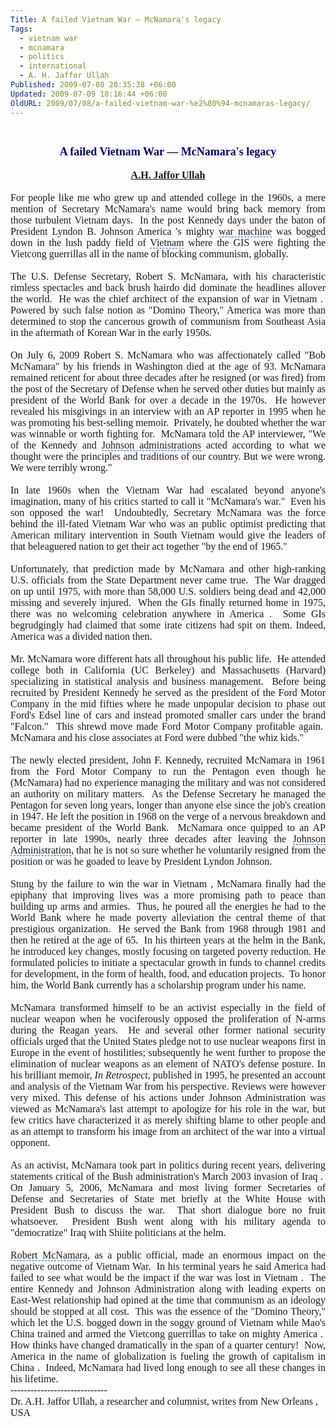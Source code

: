 ```yaml
---
Title: A failed Vietnam War — McNamara's legacy
Tags:
  - vietnam war
  - mcnamara
  - politics
  - international
  - A. H. Jaffor Ullah
Published: 2009-07-08 20:35:38 +06:00
Updated: 2009-07-09 18:16:44 +06:00
OldURL: 2009/07/08/a-failed-vietnam-war-%e2%80%94-mcnamaras-legacy/
---
```


<span style="font-family: Arial;"> </span>
<p class="MsoNormal" style="margin: 0in 0in 0pt;" align="center"><span style="font-size: large; color: #000080; font-family: Garamond;"><strong>A failed <span id="lw_1247063247_0" class="yshortcuts">Vietnam War</span> — McNamara's legacy</strong></span></p>
<p class="MsoNormal" style="margin: 0in 0in 0pt;" align="center"><span style="font-size: 8pt;"><span style="font-size: medium; font-family: Garamond;"> </span></span></p>
<p class="MsoNormal" style="margin: 0in 0in 0pt;" align="center"><span style="font-size: medium; color: #800000; font-family: Garamond;"><strong><a href="https://muktomona.com/Articles/jaffor/">A.H. Jaffor Ullah</a></strong></span></p>
<p class="MsoNormal" style="margin: 0in 0in 0pt;"><span style="font-size: 8pt;"><span style="font-size: medium; font-family: Garamond;"> </span></span></p>
<p class="MsoNormal" style="margin: 0in 0in 0pt;" align="justify"><span style="font-size: 10pt;"><span style="font-size: medium; font-family: Garamond;">For people like me who grew up and attended college in the 1960s, a mere mention of Secretary McNamara's name would bring back memory from those turbulent Vietnam days.  In the post Kennedy days under the baton of <span id="lw_1247063247_1" class="yshortcuts">President Lyndon B. Johnson</span> America 's mighty <span id="lw_1247063247_2" class="yshortcuts" style="cursor: hand; border-bottom: #0066cc 1px dashed;">war machine</span> was bogged down in the lush paddy field of <span id="lw_1247063247_3" class="yshortcuts" style="cursor: hand; border-bottom: #0066cc 1px dashed;">Vietnam</span> where the GIS were fighting the Vietcong guerrillas all in the name of blocking communism, globally.  </span></span></p>
<p class="MsoNormal" style="margin: 0in 0in 0pt;" align="justify"><span style="font-size: 10pt;"><span style="font-size: medium; font-family: Garamond;"> </span></span></p>
<p class="MsoNormal" style="margin: 0in 0in 0pt;" align="justify"><span style="font-size: 10pt;"><span style="font-size: medium; font-family: Garamond;">The U.S. Defense Secretary, Robert S. McNamara, with his characteristic rimless spectacles and back brush hairdo did dominate the headlines allover the world.  He was the chief architect of the expansion of war in Vietnam .  Powered by such false notion as "<span id="lw_1247063247_4" class="yshortcuts" style="background: none transparent scroll repeat 0% 0%; cursor: hand; border-bottom: medium none;">Domino Theory</span>," America was more than determined to stop the cancerous growth of communism from Southeast Asia in the aftermath of <span id="lw_1247063247_5" class="yshortcuts">Korean War</span> in the early 1950s.</span></span></p>
<p class="MsoNormal" style="margin: 0in 0in 0pt;" align="justify"><span style="font-size: 10pt;"><span style="font-size: medium; font-family: Garamond;"> </span></span></p>
<p class="MsoNormal" style="margin: 0in 0in 0pt;" align="justify"><span style="font-size: 10pt;"><span style="font-size: medium; font-family: Garamond;">On July 6, 2009 Robert S. McNamara who was affectionately called "Bob McNamara" by his friends in <span id="lw_1247063247_6" class="yshortcuts">Washington</span> died at the age of 93. McNamara remained reticent for about three decades after he resigned (or was fired) from the post of the Secretary of Defense when he served other duties but mainly as <span id="lw_1247063247_7" class="yshortcuts">president of the World Bank</span> for over a decade in the 1970s.  He however revealed his misgivings in an interview with an AP reporter in 1995 when he was promoting his best-selling memoir.  Privately, he doubted whether the war was winnable or worth fighting for.  McNamara told the AP interviewer, "We of the Kennedy and <span id="lw_1247063247_8" class="yshortcuts" style="cursor: hand; border-bottom: #0066cc 1px dashed;">Johnson administrations</span> acted according to what we thought were the principles and traditions of our country. But we were wrong. We were terribly wrong."</span></span></p>
<p class="MsoNormal" style="margin: 0in 0in 0pt;" align="justify"><span style="font-size: 10pt;"><span style="font-size: medium; font-family: Garamond;"> </span></span></p>
<p class="MsoNormal" style="margin: 0in 0in 0pt;" align="justify"><span style="font-size: 10pt;"><span style="font-size: medium; font-family: Garamond;">In late 1960s when the Vietnam War had escalated beyond anyone's imagination, many of his critics started to call it "McNamara's war."  Even his son opposed the war!  Undoubtedly, Secretary McNamara was the force behind the ill-fated Vietnam War who was an public optimist predicting that American military intervention in <span id="lw_1247063247_9" class="yshortcuts">South Vietnam</span> would give the leaders of that beleaguered nation to get their act together "by the end of 1965." </span></span></p>
<p class="MsoNormal" style="margin: 0in 0in 0pt;" align="justify"><span style="font-size: 10pt;"><span style="font-size: medium; font-family: Garamond;"> </span></span></p>
<p class="MsoNormal" style="margin: 0in 0in 0pt;" align="justify"><span style="font-size: 10pt;"><span style="font-size: medium; font-family: Garamond;">Unfortunately, that prediction made by McNamara and other high-ranking U.S. officials from the State Department never came true.  The War dragged on up until 1975, with more than 58,000 U.S. soldiers being dead and 42,000 missing and severely injured.  When the GIs finally returned home in 1975, there was no welcoming celebration anywhere in America .  Some GIs begrudgingly had claimed that some irate citizens had spit on them. Indeed, America was a divided nation then.  </span></span></p>
<p class="MsoNormal" style="margin: 0in 0in 0pt;" align="justify"><span style="font-size: 10pt;"><span style="font-size: medium; font-family: Garamond;"> </span></span></p>
<p class="MsoNormal" style="margin: 0in 0in 0pt;" align="justify"><span style="font-size: 10pt;"><span style="font-size: medium; font-family: Garamond;">Mr. McNamara wore different hats all throughout his public life.  He attended college both in <span id="lw_1247063247_10" class="yshortcuts">California</span> (UC Berkeley) and Massachusetts (<span id="lw_1247063247_11" class="yshortcuts">Harvard</span>) specializing in statistical analysis and business management.  Before being recruited by President Kennedy he served as the president of the <span id="lw_1247063247_12" class="yshortcuts">Ford Motor Company</span> in the mid fifties where he made unpopular decision to phase out Ford's Edsel line of cars and instead promoted smaller cars under the brand "Falcon."  This shrewd move made Ford Motor Company profitable again.  McNamara and his close associates at Ford were dubbed "the whiz kids."</span></span></p>
<p class="MsoNormal" style="margin: 0in 0in 0pt;" align="justify"><span style="font-size: 10pt;"><span style="font-size: medium; font-family: Garamond;"> </span></span></p>
<p class="MsoNormal" style="margin: 0in 0in 0pt;" align="justify"><span style="font-size: 10pt;"><span style="font-size: medium; font-family: Garamond;">The newly elected president, John F. Kennedy, recruited McNamara in 1961 from the <span id="lw_1247063247_13" class="yshortcuts">Ford Motor Company</span> to run the <span id="lw_1247063247_14" class="yshortcuts">Pentagon</span> even though he (McNamara) had no experience managing the military and was not considered an authority on military matters.  As the Defense Secretary he managed the Pentagon for seven long years, longer than anyone else since the job's creation in 1947. He left the position in 1968 on the verge of a nervous breakdown and became president of the World Bank.  McNamara once quipped to an AP reporter in late 1990s, nearly three decades after leaving the <span id="lw_1247063247_15" class="yshortcuts" style="cursor: hand; border-bottom: #0066cc 1px dashed;">Johnson Administration</span>, that he is not so sure whether he voluntarily resigned from the position or was he goaded to leave by <span id="lw_1247063247_16" class="yshortcuts">President Lyndon Johnson</span>.</span></span></p>
<p class="MsoNormal" style="margin: 0in 0in 0pt;" align="justify"><span style="font-size: 10pt;"><span style="font-size: medium; font-family: Garamond;"> </span></span></p>
<p class="MsoNormal" style="margin: 0in 0in 0pt;" align="justify"><span style="font-size: 10pt;"><span style="font-size: medium; font-family: Garamond;">Stung by the failure to win the war in Vietnam , McNamara finally had the epiphany that improving lives was a more promising path to peace than building up arms and armies.  Thus, he poured all the energies he had to the <span id="lw_1247063247_17" class="yshortcuts">World Bank</span> where he made <span id="lw_1247063247_18" class="yshortcuts">poverty alleviation</span> the central theme of that prestigious organization.  He served the Bank from 1968 through 1981 and then he retired at the age of 65.  In his <span id="lw_1247063247_19" class="yshortcuts">thirteen years</span> at the helm in the Bank, he introduced key changes, mostly focusing on targeted <span id="lw_1247063247_20" class="yshortcuts">poverty reduction</span>. He formulated policies to initiate a spectacular growth in funds to channel credits for development, in the form of health, food, and education projects.  To honor him, the World Bank currently has a scholarship program under his name.</span></span></p>
<p class="MsoNormal" style="margin: 0in 0in 0pt;" align="justify"><span style="font-size: 10pt;"><span style="font-size: medium; font-family: Garamond;"> </span></span></p>
<p class="MsoNormal" style="margin: 0in 0in 0pt;" align="justify"><span style="font-size: 10pt;"><span style="font-size: medium; font-family: Garamond;">McNamara transformed himself to be an activist especially in the field of <span id="lw_1247063247_21" class="yshortcuts">nuclear weapon</span> when he vociferously opposed the proliferation of N-arms during the Reagan years.  He and several other former <span id="lw_1247063247_22" class="yshortcuts">national security officials</span> urged that the <span id="lw_1247063247_23" class="yshortcuts">United States pledge</span> not to use nuclear weapons first in Europe in the event of hostilities; subsequently he went further to propose the elimination of nuclear weapons as an element of NATO's defense posture. In his brilliant memoir, <em>In Retrospect</em>, published in 1995, he presented an account and analysis of the Vietnam War from his perspective. Reviews were however very mixed. This defense of his actions under Johnson Administration was viewed as McNamara's last attempt to apologize for his role in the war, but few critics have characterized it as merely shifting blame to other people and as an attempt to transform his image from an architect of the war into a virtual opponent.</span></span></p>
<p class="MsoNormal" style="margin: 0in 0in 0pt;" align="justify"><span style="font-size: 10pt;"><span style="font-size: medium; font-family: Garamond;"> </span></span></p>
<p class="MsoNormal" style="margin: 0in 0in 0pt;" align="justify"><span style="font-size: 10pt;"><span style="font-size: medium; font-family: Garamond;">As an activist, McNamara took part in politics during recent years, delivering statements critical of the <span id="lw_1247063247_24" class="yshortcuts">Bush administration's March 2003 invasion of Iraq</span> .  On January 5, 2006, McNamara and most living former <span id="lw_1247063247_25" class="yshortcuts">Secretaries of Defense</span> and <span id="lw_1247063247_26" class="yshortcuts">Secretaries of State</span> met briefly at the <span id="lw_1247063247_27" class="yshortcuts">White House</span> with <span id="lw_1247063247_28" class="yshortcuts">President Bush</span> to discuss the war.  That short dialogue bore no fruit whatsoever.  President Bush went along with his military agenda to "democratize" <span id="lw_1247063247_29" class="yshortcuts">Iraq</span> with Shiite politicians at the helm.</span></span></p>
<p class="MsoNormal" style="margin: 0in 0in 0pt;" align="justify"><span style="font-size: 10pt;"><span style="font-size: medium; font-family: Garamond;"> </span></span></p>
<p class="MsoNormal" style="margin: 0in 0in 0pt;" align="justify"><span style="font-size: 10pt;"><span style="font-size: medium; font-family: Garamond;"><span id="lw_1247063247_30" class="yshortcuts" style="cursor: hand; border-bottom: #0066cc 1px dashed;">Robert McNamara</span>, as a public official, made an enormous impact on the negative outcome of Vietnam War.  In his terminal years he said America had failed to see what would be the impact if the war was lost in Vietnam .  The entire Kennedy and <span id="lw_1247063247_31" class="yshortcuts">Johnson Administration</span> along with leading experts on East-West relationship had opined at the time that communism as an ideology should be stopped at all cost.  This was the essence of the "Domino Theory," which let the U.S. bogged down in the soggy ground of Vietnam while Mao's China trained and armed the Vietcong guerrillas to take on mighty America .  How thinks have changed dramatically in the span of a quarter century!  Now, America in the name of globalization is fueling the growth of capitalism in China .  Indeed, McNamara had lived long enough to see all these changes in his lifetime.   </span></span></p>
<p class="MsoNormal" style="margin: 0in 0in 0pt;"><span style="font-size: 10pt;"><span style="font-size: medium; font-family: Garamond;">-----------------------------</span></span></p>
<p class="MsoNormal" style="margin: 0in 0in 0pt;"><span style="font-size: 10pt;"><span style="font-size: medium; font-family: Garamond;">Dr. A.H. Jaffor Ullah, a researcher and columnist, writes from New Orleans , USA</span></span></p>
